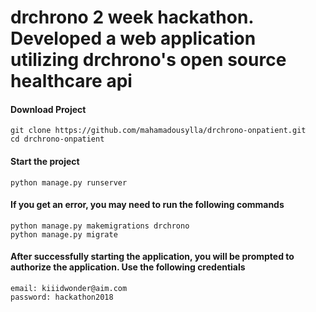 # drchrono 2 week hackathon. Developed a web application utilizing drchrono's open source healthcare api

#### Download Project

    git clone https://github.com/mahamadousylla/drchrono-onpatient.git
    cd drchrono-onpatient
    
#### Start the project 
    python manage.py runserver

#### If you get an error, you may need to run the following commands
    python manage.py makemigrations drchrono
    python manage.py migrate 


#### After successfully starting the application, you will be prompted to authorize the application. Use the following credentials 

    email: kiiidwonder@aim.com
    password: hackathon2018